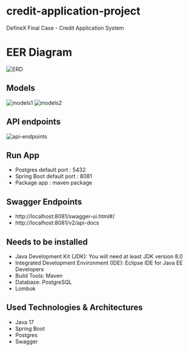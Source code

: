# credit-application-project
DefineX Final Case - Credit Application System

# EER Diagram
![ERD](https://user-images.githubusercontent.com/61190408/221478934-9c393c14-13ec-4eba-9814-6fbfd0183df8.png)

## Models
![models1](https://user-images.githubusercontent.com/61190408/221479015-8e0d6f3e-1be6-4e2b-9eb8-da4d96d309e3.png)
![models2](https://user-images.githubusercontent.com/61190408/221479022-f4279f7d-faba-44b1-ab7d-fe2b12e7bfa7.png)

## API endpoints
![api-endpoints](https://user-images.githubusercontent.com/61190408/221483160-bf8aa3d9-3ebe-476e-a3f0-6bf6a44f16c6.png)

## Run App
* Postgres default port : 5432
* Spring Boot default port : 8081
* Package app : maven package

## Swagger Endpoints
* http://localhost:8081/swagger-ui.html#/
* http://localhost:8081/v2/api-docs

## Needs to be installed
* Java Development Kit (JDK): You will need at least JDK version 8.0
* Integrated Development Environment (IDE): Eclipse IDE for Java EE Developers
* Build Tools: Maven
* Database: PostgreSQL
* Lombok

## Used Technologies & Architectures
* Java 17
* Spring Boot
* Postgres
* Swagger
